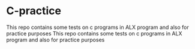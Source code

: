 # C-practice
This repo contains some tests on c programs in ALX program and also for practice purposes
This repo contains some tests on c programs in ALX program and also for practice purposes
